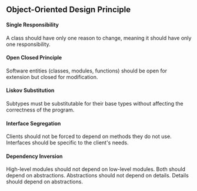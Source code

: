 ## Object-Oriented Design Principle

#### Single Responsibility
A class should have only one reason to change, meaning it should have only one responsibility.

#### Open Closed Principle
Software entities (classes, modules, functions) should be open for extension but closed for modification.

#### Liskov Substitution
Subtypes must be substitutable for their base types without affecting the correctness of the program.

#### Interface Segregation
Clients should not be forced to depend on methods they do not use. Interfaces should be specific to the client's needs.

#### Dependency Inversion
High-level modules should not depend on low-level modules. Both should depend on abstractions. Abstractions should not depend on details. 
Details should depend on abstractions.



